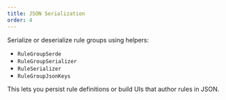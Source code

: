 ```yaml
---
title: JSON Serialization
order: 4
---
```


Serialize or deserialize rule groups using helpers:

- `RuleGroupSerde`
- `RuleGroupSerializer`
- `RuleSerializer`
- `RuleGroupJsonKeys`

This lets you persist rule definitions or build UIs that author rules in JSON.
